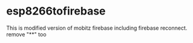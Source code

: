 # esp8266tofirebase
This is modified version of mobitz firebase including firebase reconnect.
remove "**" too

